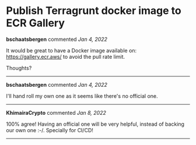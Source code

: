 # Publish Terragrunt docker image to ECR Gallery

**bschaatsbergen** commented *Jan 4, 2022*

It would be great to have a Docker image available on: https://gallery.ecr.aws/ to avoid the pull rate limit.

Thoughts? 
<br />
***


**bschaatsbergen** commented *Jan 4, 2022*

I'll hand roll my own one as it seems like there's no official one.
***

**KhimairaCrypto** commented *Jan 8, 2022*

100% agree! Having an official one will be very helpful, instead of backing our own one :-/. Specially for CI/CD!
***

